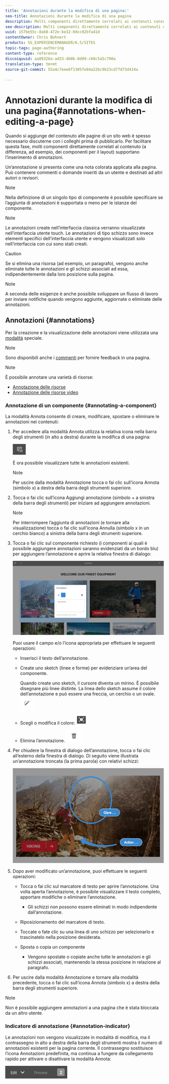 ```yaml
---
title: 'Annotazioni durante la modifica di una pagina:'
seo-title: Annotazioni durante la modifica di una pagina
description: Molti componenti direttamente correlati ai contenuti consentono di aggiungere un’annotazione
seo-description: Molti componenti direttamente correlati ai contenuti consentono di aggiungere un’annotazione
uuid: 157be55c-8ab8-472e-be32-0dcc02bfa41d
contentOwner: Chris Bohnert
products: SG_EXPERIENCEMANAGER/6.5/SITES
topic-tags: page-authoring
content-type: reference
discoiquuid: aa89326a-ad33-4b0b-8d09-c68c5a5c790a
translation-type: tm+mt
source-git-commit: 55a4c7eee6f1305fe84a22bc9b23cd77d73d414a

---
```



# Annotazioni durante la modifica di una pagina{#annotations-when-editing-a-page}

Quando si aggiunge del contenuto alle pagine di un sito web è spesso necessario discuterne con i colleghi prima di pubblicarlo. Per facilitare questa fase, molti componenti direttamente correlati al contenuto (a differenza, ad esempio, dei componenti per il layout) supportano l’inserimento di annotazioni.

Un’annotazione si presenta come una nota colorata applicata alla pagina. Può contenere commenti o domande inseriti da un utente e destinati ad altri autori o revisori.

>[!NOTE]
>
>Nella definizione di un singolo tipo di componente è possibile specificare se l’aggiunta di annotazioni è supportata o meno per le istanze del componente.

>[!NOTE]
>
>Le annotazioni create nell’interfaccia classica verranno visualizzate nell’interfaccia utente touch. Le annotazioni di tipo schizzo sono invece elementi specifici dell’interfaccia utente e vengono visualizzati solo nell’interfaccia con cui sono stati creati.

>[!CAUTION]
>
>Se si elimina una risorsa (ad esempio, un paragrafo), vengono anche eliminate tutte le annotazioni e gli schizzi associati ad essa, indipendentemente dalla loro posizione sulla pagina.

>[!NOTE]
>
>A seconda delle esigenze è anche possibile sviluppare un flusso di lavoro per inviare notifiche quando vengono aggiunte, aggiornate o eliminate delle annotazioni.

## Annotazioni {#annotations}

Per la creazione e la visualizzazione delle annotazioni viene utilizzata una [modalità](/help/sites-authoring/author-environment-tools.md#page-modes) speciale.

>[!NOTE]
>
>Sono disponibili anche i [commenti](/help/sites-authoring/basic-handling.md#timeline) per fornire feedback in una pagina.

>[!NOTE]
>
>È possibile annotare una varietà di risorse:
>
>* [Annotazione delle risorse](/help/assets/managing-assets-touch-ui.md#annotating)
>* [Annotazione delle risorse video](/help/assets/managing-video-assets.md#annotate-video-assets)
>



### Annotazione di un componente {#annotating-a-component}

La modalità Annota consente di creare, modificare, spostare o eliminare le annotazioni nei contenuti:

1. Per accedere alla modalità Annota utilizza la relativa icona nella barra degli strumenti (in alto a destra) durante la modifica di una pagina:

   ![](do-not-localize/screen_shot_2018-03-22at110414.png)

   È ora possibile visualizzare tutte le annotazioni esistenti.

   >[!NOTE]
   >
   >Per uscire dalla modalità Annotazione tocca o fai clic sull’icona Annota (simbolo x) a destra della barra degli strumenti superiore.

1. Tocca o fai clic sull’icona Aggiungi annotazione (simbolo + a sinistra della barra degli strumenti) per iniziare ad aggiungere annotazioni.

   >[!NOTE]
   >
   >Per interrompere l’aggiunta di annotazioni (e tornare alla visualizzazione) tocca o fai clic sull’icona Annulla (simbolo x in un cerchio bianco) a sinistra della barra degli strumenti superiore.

1. Tocca o fai clic sul componente richiesto (i componenti ai quali è possibile aggiungere annotazioni saranno evidenziati da un bordo blu) per aggiungere l’annotazione e aprire la relativa finestra di dialogo:

   ![screen_shot_2018-03-22at110606](assets/screen_shot_2018-03-22at110606.png)

   Puoi usare il campo e/o l’icona appropriata per effettuare le seguenti operazioni:

   * Inserisci il testo dell’annotazione.
   * Create uno sketch (linee e forme) per evidenziare un’area del componente.

      Quando create uno sketch, il cursore diventa un mirino. È possibile disegnare più linee distinte. La linea dello sketch assume il colore dell’annotazione e può essere una freccia, un cerchio o un ovale.
   ![](do-not-localize/screen_shot_2018-03-22at110640.png)

   * Scegli o modifica il colore:
   ![](do-not-localize/chlimage_1-19.png)

   * Elimina l’annotazione.
   ![](do-not-localize/screen_shot_2018-03-22at110647.png)

1. Per chiudere la finestra di dialogo dell’annotazione, tocca o fai clic all’esterno della finestra di dialogo. Di seguito viene illustrata un’annotazione troncata (la prima parola) con relativi schizzi:

   ![screen_shot_2018-03-22at110850](assets/screen_shot_2018-03-22at110850.png)

1. Dopo aver modificato un’annotazione, puoi effettuare le seguenti operazioni:

   * Tocca o fai clic sul marcatore di testo per aprire l’annotazione. Una volta aperta l’annotazione, è possibile visualizzare il testo completo, apportare modifiche o eliminare l’annotazione.

      * Gli schizzi non possono essere eliminati in modo indipendente dall’annotazione.
   * Riposizionamento del marcatore di testo.
   * Toccate o fate clic su una linea di uno schizzo per selezionarlo e trascinatelo nella posizione desiderata.
   * Sposta o copia un componente

      * Vengono spostate o copiate anche tutte le annotazioni e gli schizzi associati, mantenendo la stessa posizione in relazione al paragrafo.


1. Per uscire dalla modalità Annotazione e tornare alla modalità precedente, tocca o fai clic sull’icona Annota (simbolo x) a destra della barra degli strumenti superiore.

>[!NOTE]
>
>Non è possibile aggiungere annotazioni a una pagina che è stata bloccata da un altro utente.

### Indicatore di annotazione {#annotation-indicator}

Le annotazioni non vengono visualizzate in modalità di modifica, ma il contrassegno in alto a destra della barra degli strumenti mostra il numero di annotazioni esistenti per la pagina corrente. Il contrassegno sostituisce l’icona Annotazioni predefinita, ma continua a fungere da collegamento rapido per attivare o disattivare la modalità Annota:

![chlimage_1-242](assets/chlimage_1-242.png)

